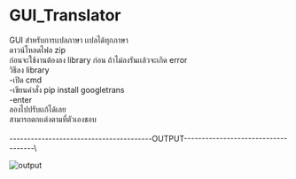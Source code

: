 # GUI_Translator
GUI สำหรับการเเปลภาษา เเปลได้ทุกภาษา\
ดาวน์โหลดไฟล zip\
ก่อนจะใช้งานต้องลง library ก่อน ถ้าไม่ลงรันเเล้วจะเกิด error\
วิธีลง library\
 -เปิด cmd \
 -เขียนคำสั่ง pip install googletrans\
 -enter\
ลองไปปรับเเก้ได้เลย\
สามารถตกเเต่งตามที่ตัวเองชอบ\
\
----------------------------------------OUTPUT------------------------------------\


![output](https://user-images.githubusercontent.com/89334887/149654123-68873530-d5b1-469d-9a34-9d57db258700.png)
